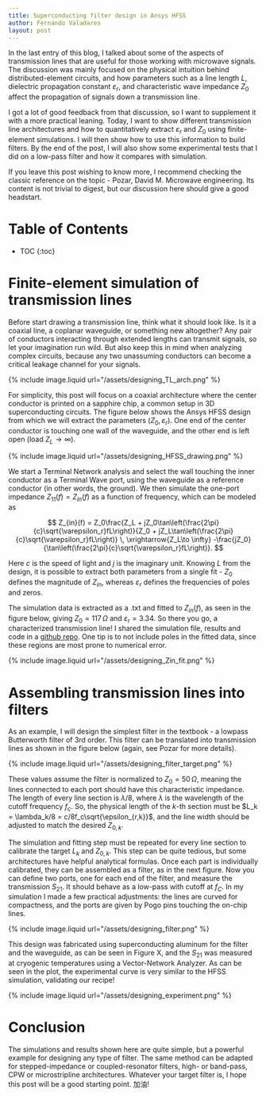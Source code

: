 ```yaml
---
title: Superconducting filter design in Ansys HFSS
author: Fernando Valadares
layout: post
---
```


In the last entry of this blog, I talked about some of the aspects of transmission lines that are useful for those working with microwave signals. The discussion was mainly focused on the physical intuition behind distributed-element circuits, and how parameters such as a line length $L$, dielectric propagation constant $\varepsilon_r$, and characteristic wave impedance $Z_0$ affect the propagation of signals down a transmission line.

I got a lot of good feedback from that discussion, so I want to supplement it with a more practical leaning. Today, I want to show different transmission line architectures and how to quantitatively extract $\varepsilon_r$ and $Z_0$ using finite-element simulations. I will then show how to use this information to build filters. By the end of the post, I will also show some experimental tests that I did on a low-pass filter and how it compares with simulation.

If you leave this post wishing to know more, I recommend checking the classic reference on the topic - Pozar, David M. Microwave engineering. Its content is not trivial to digest, but our discussion here should give a good headstart.

# Table of Contents
* TOC
{:toc}


# Finite-element simulation of transmission lines
Before start drawing a transmission line, think what it should look like. Is it a coaxial line, a coplanar waveguide, or something new altogether? Any pair of conductors interacting through extended lengths can transmit signals, so let your imagination run wild. But also keep this in mind when analyzing complex circuits, because any two unassuming conductors can become a critical leakage channel for your signals. 

{% include image.liquid url="/assets/designing_TL_arch.png" %}

For simplicity, this post will focus on a coaxial architecture where the center conductor is printed on a sapphire chip, a common setup in 3D superconducting circuits. The figure below shows the Ansys HFSS design from which we will extract the parameters $\left(Z_0, \varepsilon_r\right)$. One end of the center conductor is touching one wall of the waveguide, and the other end is left open (load $Z_L \to \infty$). 

{% include image.liquid url="/assets/designing_HFSS_drawing.png" %}

We start a Terminal Network analysis and select the wall touching the inner conductor as a Terminal Wave port, using the waveguide as a reference conductor (in other words, the ground). We then simulate the one-port impedance $Z_{11}(f) = Z_{in}(f)$ as a function of frequency, which can be modeled as

$$
Z_{in}(f) = Z_0\frac{Z_L + jZ_0\tan\left(\frac{2\pi}{c}\sqrt{\varepsilon_r}fL\right)}{Z_0 + jZ_L\tan\left(\frac{2\pi}{c}\sqrt{\varepsilon_r}fL\right)} \, \xrightarrow{Z_L\to \infty}  -\frac{jZ_0}{\tan\left(\frac{2\pi}{c}\sqrt{\varepsilon_r}fL\right)}.
$$

Here $c$ is the speed of light and $j$ is the imaginary unit. Knowing $L$ from the design, it is possible to extract both parameters from a single fit - $Z_0$ defines the magnitude of $Z_{in}$, whereas $\varepsilon_r$ defines the frequencies of poles and zeros.

The simulation data is extracted as a .txt and fitted to $Z_{in}(f)$, as seen in the figure below, giving $Z_0 = 117\,\Omega$ and $\varepsilon_r = 3.34$. So there you go, a characterized transmission line! I shared the simulation file, results and code in a [github repo](https://github.com/fernandovldrs/hfss_impedance_fit). One tip is to not include poles in the fitted data, since these regions are most prone to numerical error.

{% include image.liquid url="/assets/designing_Zin_fit.png" %}

# Assembling transmission lines into filters

As an example, I will design the simplest filter in the textbook - a lowpass Butterworth filter of 3rd order. This filter can be translated into transmission lines as shown in the figure below (again, see Pozar for more details).

{% include image.liquid url="/assets/designing_filter_target.png" %}

These values assume the filter is normalized to $Z_0 = 50\,\Omega$, meaning the lines connected to each port should have this characteristic impedance. The length of every line section is $\lambda/8$, where $\lambda$ is the wavelength of the cutoff frequency $f_c$. So, the physical length of the $k$-th section must be $L_k = \lambda_k/8 = c/8f_c\sqrt{\epsilon_{r,k}}$, and the line width should be adjusted to match the desired $Z_{0,k}$.

The simulation and fitting step must be repeated for every line section to calibrate the target $L_k$ and $Z_{0,k}$. This step can be quite tedious, but some architectures have helpful analytical formulas. Once each part is individually calibrated, they can be assembled as a filter, as in the next figure. Now you can define two ports, one for each end of the filter, and measure the transmission $S_{21}$. It should behave as a low-pass with cutoff at $f_C$. In my simulation I made a few practical adjustments: the lines are curved for compactness, and the ports are given by Pogo pins touching the on-chip lines. 


{% include image.liquid url="/assets/designing_filter.png" %}


This design was fabricated using superconducting aluminum for the filter and the waveguide, as can be seen in Figure X, and the $S_{21}$ was measured at cryogenic temperatures using a Vector-Network Analyzer. As can be seen in the plot, the experimental curve is very similar to the HFSS simulation, validating our recipe!

{% include image.liquid url="/assets/designing_experiment.png" %}

# Conclusion
The simulations and results shown here are quite simple, but a powerful example for designing any type of filter. The same method can be adapted for stepped-impedance or coupled-resonator filters, high- or band-pass, CPW or microstripline architectures. Whatever your target filter is, I hope this post will be a good starting point. 加油!


